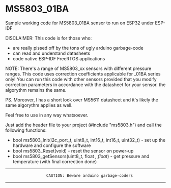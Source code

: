 # MS5803_01BA

Sample working code for MS5803_01BA sensor to run on ESP32 under ESP-IDF

DISCLAIMER: This code is for those who:
- are really pissed off by the tons of ugly arduino garbage-code
- can read and understand datasheets
- code native ESP-IDF FreeRTOS applications

NOTE: There's a range of MS5803_xx sensors with different pressure ranges. This code uses correction coefficients applicable for _01BA series only!
You can run this code with other sensors provided that you modify correction parameters in accordance with the datasheet for your sensor.
the algorythm remains the same.

PS. Moreover, I has a short look over MS5611 datasheet and it's likely the same algorythm applies as well.

Feel free to use in any way whatsoever. 

Just add the header file to your project (#include "ms5803.h") and call the following functions:

- bool ms5803_Init(i2c_port_t, uint8_t, int16_t, int16_t, uint32_t) - set up the hardware and configure the software
- bool ms5803_Reset(void) - reset the sensor on power-up
- bool ms5803_getSensors(uint8_t, float *, float*) - get pressure and temperature (with final correction done)


* * * * * * * * * * * * * * * * * * * * * * * * * * * * * * * * * * * * * * * * * *  
                      CAUTION: Beware arduino garbage-coders
* * * * * * * * * * * * * * * * * * * * * * * * * * * * * * * * * * * * * * * * * * 
